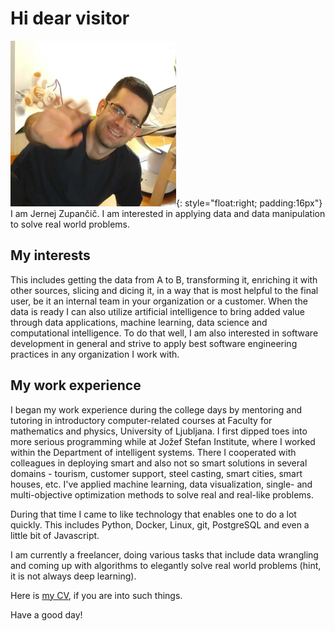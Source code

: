 <!--
.. title: JZ Blog
.. slug: index
.. date: 2020-02-05 21:47:14 UTC+01:00
.. tags: bio
.. category: 
.. link: 
.. description: 
.. type: text
.. hidetitle: True
-->

# Hi dear visitor

![Me waving at you!](/portrait_1_xs.png){: style="float:right; padding:16px"}
I am Jernej Zupančič. I am interested in applying data and data manipulation to solve real world problems.

## My interests

This includes getting the data from A to B, transforming it, enriching it with other sources, slicing and dicing it, in a way that is most helpful to the final user, be it an internal team in your organization or a customer. When the data is ready I can also utilize artificial intelligence to bring added value through data applications, machine learning, data science and computational intelligence. To do that well, I am also interested in software development in general and strive to apply best software engineering practices in any organization I work with.

## My work experience

I began my work experience during the college days by mentoring and tutoring in introductory computer-related courses at Faculty for mathematics and physics, University of Ljubljana. I first dipped toes into more serious programming while at Jožef Stefan Institute, where I worked within the Department of intelligent systems. There I cooperated with colleagues in deploying smart and also not so smart solutions in several domains - tourism, customer support, steel casting, smart cities, smart houses, etc. I've applied machine learning, data visualization, single- and multi-objective optimization methods to solve real and real-like problems.

During that time I came to like technology that enables one to do a lot quickly. This includes Python, Docker, Linux, git, PostgreSQL and even a little bit of Javascript.

I am currently a freelancer, doing various tasks that include data wrangling and coming up with algorithms to elegantly solve real world problems (hint, it is not always deep learning).

Here is [my CV](jernej_zupancic_CV_no_contacts.pdf), if you are into such things. 

Have a good day!
